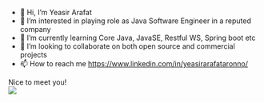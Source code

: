 - 👋 Hi, I’m Yeasir Arafat
- 👀 I’m interested in playing role as Java Software Engineer in a reputed company
- 🌱 I’m currently learning Core Java, JavaSE, Restful WS, Spring boot etc
- 💞️ I’m looking to collaborate on both open source and commercial projects
- 📫 How to reach me https://www.linkedin.com/in/yeasirarafataronno/

Nice to meet you!<br>
![](https://komarev.com/ghpvc/?username=AronnoDIU)

<!---
AronnoDIU/AronnoDIU is a ✨ special ✨ repository because its `README.md` (this file) appears on your GitHub profile.
You can click the Preview link to take a look at your changes.
--->
